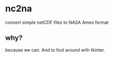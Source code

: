 # nc2na
convert simple netCDF files to NASA Ames format

## why?
because we can. And to fool around with tkinter.
